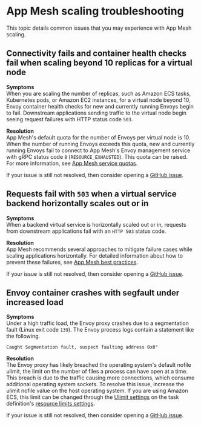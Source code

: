 # App Mesh scaling troubleshooting<a name="troubleshooting-scaling"></a>

This topic details common issues that you may experience with App Mesh scaling\.

## Connectivity fails and container health checks fail when scaling beyond 10 replicas for a virtual node<a name="ts-scaling-exceed-virtual-node-envoy-quota"></a>

**Symptoms**  
When you are scaling the number of replicas, such as Amazon ECS tasks, Kubernetes pods, or Amazon EC2 instances, for a virtual node beyond 10, Envoy container health checks for new and currently running Envoys begin to fail\. Downstream applications sending traffic to the virtual node begin seeing request failures with HTTP status code `503`\.

**Resolution**  
App Mesh's default quota for the number of Envoys per virtual node is 10\. When the number of running Envoys exceeds this quota, new and currently running Envoys fail to connect to App Mesh's Envoy management service with gRPC status code `8` \(`RESOURCE_EXHAUSTED`\)\. This quota can be raised\. For more information, see [App Mesh service quotas](service-quotas.md)\.

If your issue is still not resolved, then consider opening a [GitHub issue](https://github.com/aws/aws-app-mesh-roadmap/issues/new?assignees=&labels=Bug&template=issue--bug-report.md&title=Bug%3A+describe+bug+here)\.

## Requests fail with `503` when a virtual service backend horizontally scales out or in<a name="ts-scaling-out-in"></a>

**Symptoms**  
When a backend virtual service is horizontally scaled out or in, requests from downstream applications fail with an `HTTP 503` status code\.

**Resolution**  
App Mesh recommends several approaches to mitigate failure cases while scaling applications horizontally\. For detailed information about how to prevent these failures, see [App Mesh best practices](best-practices.md)\.

If your issue is still not resolved, then consider opening a [GitHub issue](https://github.com/aws/aws-app-mesh-roadmap/issues/new?assignees=&labels=Bug&template=issue--bug-report.md&title=Bug%3A+describe+bug+here)\.

## Envoy container crashes with segfault under increased load<a name="ts-scaling-segfault"></a>

**Symptoms**  
Under a high traffic load, the Envoy proxy crashes due to a segmentation fault \(Linux exit code `139`\)\. The Envoy process logs contain a statement like the following\.

```
Caught Segmentation fault, suspect faulting address 0x0"
```

**Resolution**  
The Envoy proxy has likely breached the operating system's default nofile ulimit, the limit on the number of files a process can have open at a time\. This breach is due to the traffic causing more connections, which consume additional operating system sockets\. To resolve this issue, increase the ulimit nofile value on the host operating system\. If you are using Amazon ECS, this limit can be changed through the [Ulimit settings](https://docs.aws.amazon.com/AmazonECS/latest/APIReference/API_Ulimit.html) on the task definition's [resource limits settings](https://docs.aws.amazon.com/AmazonECS/latest/developerguide/task_definition_parameters.html#container_definition_limits)\.

If your issue is still not resolved, then consider opening a [GitHub issue](https://github.com/aws/aws-app-mesh-roadmap/issues/new?assignees=&labels=Bug&template=issue--bug-report.md&title=Bug%3A+describe+bug+here)\.